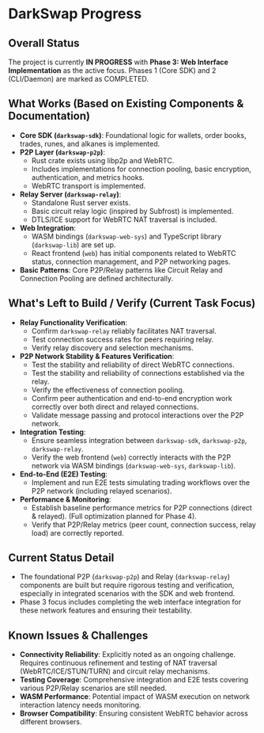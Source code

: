 # DarkSwap Progress

## Overall Status

The project is currently **IN PROGRESS** with **Phase 3: Web Interface Implementation** as the active focus. Phases 1 (Core SDK) and 2 (CLI/Daemon) are marked as COMPLETED.

## What Works (Based on Existing Components & Documentation)

*   **Core SDK (`darkswap-sdk`)**: Foundational logic for wallets, order books, trades, runes, and alkanes is implemented.
*   **P2P Layer (`darkswap-p2p`)**:
    *   Rust crate exists using libp2p and WebRTC.
    *   Includes implementations for connection pooling, basic encryption, authentication, and metrics hooks.
    *   WebRTC transport is implemented.
*   **Relay Server (`darkswap-relay`)**:
    *   Standalone Rust server exists.
    *   Basic circuit relay logic (inspired by Subfrost) is implemented.
    *   DTLS/ICE support for WebRTC NAT traversal is included.
*   **Web Integration**:
    *   WASM bindings (`darkswap-web-sys`) and TypeScript library (`darkswap-lib`) are set up.
    *   React frontend (`web`) has initial components related to WebRTC status, connection management, and P2P networking pages.
*   **Basic Patterns**: Core P2P/Relay patterns like Circuit Relay and Connection Pooling are defined architecturally.

## What's Left to Build / Verify (Current Task Focus)

*   **Relay Functionality Verification**:
    *   Confirm `darkswap-relay` reliably facilitates NAT traversal.
    *   Test connection success rates for peers requiring relay.
    *   Verify relay discovery and selection mechanisms.
*   **P2P Network Stability & Features Verification**:
    *   Test the stability and reliability of direct WebRTC connections.
    *   Test the stability and reliability of connections established via the relay.
    *   Verify the effectiveness of connection pooling.
    *   Confirm peer authentication and end-to-end encryption work correctly over both direct and relayed connections.
    *   Validate message passing and protocol interactions over the P2P network.
*   **Integration Testing**:
    *   Ensure seamless integration between `darkswap-sdk`, `darkswap-p2p`, `darkswap-relay`.
    *   Verify the web frontend (`web`) correctly interacts with the P2P network via WASM bindings (`darkswap-web-sys`, `darkswap-lib`).
*   **End-to-End (E2E) Testing**:
    *   Implement and run E2E tests simulating trading workflows over the P2P network (including relayed scenarios).
*   **Performance & Monitoring**:
    *   Establish baseline performance metrics for P2P connections (direct & relayed). (Full optimization planned for Phase 4).
    *   Verify that P2P/Relay metrics (peer count, connection success, relay load) are correctly reported.

## Current Status Detail

*   The foundational P2P (`darkswap-p2p`) and Relay (`darkswap-relay`) components are built but require rigorous testing and verification, especially in integrated scenarios with the SDK and web frontend.
*   Phase 3 focus includes completing the web interface integration for these network features and ensuring their testability.

## Known Issues & Challenges

*   **Connectivity Reliability**: Explicitly noted as an ongoing challenge. Requires continuous refinement and testing of NAT traversal (WebRTC/ICE/STUN/TURN) and circuit relay mechanisms.
*   **Testing Coverage**: Comprehensive integration and E2E tests covering various P2P/Relay scenarios are still needed.
*   **WASM Performance**: Potential impact of WASM execution on network interaction latency needs monitoring.
*   **Browser Compatibility**: Ensuring consistent WebRTC behavior across different browsers.
